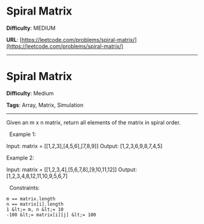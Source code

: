 # Spiral Matrix

**Difficulty**: MEDIUM

**URL**: [https://leetcode.com/problems/spiral-matrix/](https://leetcode.com/problems/spiral-matrix/)

---

# Spiral Matrix

**Difficulty**: Medium

**Tags**: Array, Matrix, Simulation

---

Given an m x n matrix, return all elements of the matrix in spiral order.

&nbsp;
Example 1:


Input: matrix = [[1,2,3],[4,5,6],[7,8,9]]
Output: [1,2,3,6,9,8,7,4,5]


Example 2:


Input: matrix = [[1,2,3,4],[5,6,7,8],[9,10,11,12]]
Output: [1,2,3,4,8,12,11,10,9,5,6,7]


&nbsp;
Constraints:


	m == matrix.length
	n == matrix[i].length
	1 &lt;= m, n &lt;= 10
	-100 &lt;= matrix[i][j] &lt;= 100



